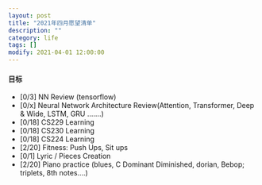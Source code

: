 ```yaml
---
layout: post
title: "2021年四月愿望清单"
description: ""
category: life
tags: []
modify: 2021-04-01 12:00:00
---
```



#### 目标

+ [0/3] NN Review (tensorflow)
+ [0/x] Neural Network Architecture Review(Attention, Transformer, Deep & Wide, LSTM, GRU .......)
+ [0/18] CS229 Learning
+ [0/18] CS230 Learning
+ [0/18] CS224 Learning
+ [2/20] Fitness: Push Ups, Sit ups
+ [0/1] Lyric / Pieces Creation
+ [2/20] Piano practice (blues, C Dominant Diminished, dorian, Bebop; triplets, 8th notes....)
